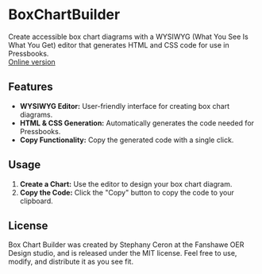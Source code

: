 # BoxChartBuilder

Create accessible box chart diagrams with a WYSIWYG (What You See Is What You Get) editor that generates HTML and CSS code for use in Pressbooks.  
[Online version](https://stephanyceron.github.io/BoxChartBuilder/)

## Features

- **WYSIWYG Editor:** User-friendly interface for creating box chart diagrams.
- **HTML & CSS Generation:** Automatically generates the code needed for Pressbooks.
- **Copy Functionality:** Copy the generated code with a single click.

## Usage

1. **Create a Chart:** Use the editor to design your box chart diagram.
2. **Copy the Code:** Click the "Copy" button to copy the code to your clipboard.

## License

Box Chart Builder was created by Stephany Ceron at the Fanshawe OER Design studio, and is released under the MIT license. Feel free to use, modify, and distribute it as you see fit.

